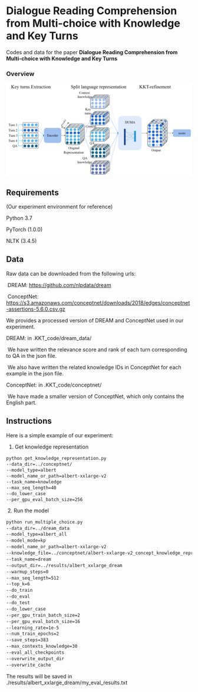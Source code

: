 # Dialogue Reading Comprehension from Multi-choice with Knowledge and Key Turns

Codes and data for the paper **Dialogue Reading Comprehension from Multi-choice with Knowledge and Key Turns**



### **Overview**

![](KKT.PNG)

## Requirements

(Our experiment environment for reference)

Python 3.7

PyTorch (1.0.0)

NLTK (3.4.5)

## Data

Raw data can be downloaded from the following urls:

​	DREAM: https://github.com/nlpdata/dream

​	ConceptNet: https://s3.amazonaws.com/conceptnet/downloads/2018/edges/conceptnet-assertions-5.6.0.csv.gz

We provides a processed version of DREAM and ConceptNet used in our experiment.

DREAM: in .KKT_code/dream_data/

​	We have written the relevance score and rank of each turn corresponding to QA in the json file.

​	We also have written the related knowledge IDs in ConceptNet for each example in the json file.             

ConceptNet: in .KKT_code/conceptnet/

​	We have made a smaller version of ConceptNet, which only contains the English part.

## Instructions

Here is a simple example of our experiment:

1. Get knowledge representation

```shell
python get_knowledge_representation.py 
--data_dir=../conceptnet/ 
--model_type=albert 
--model_name_or_path=albert-xxlarge-v2 
--task_name=knowledge 
--max_seq_length=40 
--do_lower_case 
--per_gpu_eval_batch_size=256
```

​	2. Run the model

```bash
python run_multiple_choice.py 
--data_dir=../dream_data 
--model_type=albert_all 
--model_mode=kp 
--model_name_or_path=albert-xxlarge-v2 
--knowledge_file=../conceptnet/albert-xxlarge-v2_concept_knowledge_representations 
--task_name=dream 
--output_dir=../results/albert_xxlarge_dream 
--warmup_steps=0
--max_seq_length=512 
--top_k=6 
--do_train 
--do_eval 
--do_test 
--do_lower_case 
--per_gpu_train_batch_size=2 
--per_gpu_eval_batch_size=16 
--learning_rate=1e-5 
--num_train_epochs=2 
--save_steps=383 
--max_contexts_knowledge=30 
--eval_all_checkpoints 
--overwrite_output_dir 
--overwrite_cache
```

The results will be saved in ./results/albert_xxlarge_dream/my_eval_results.txt
